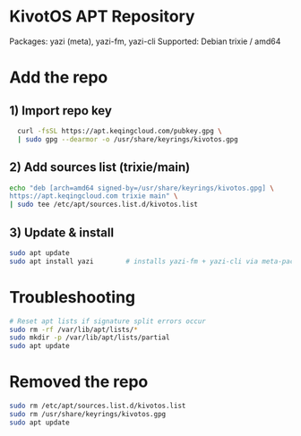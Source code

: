 # KivotOS APT Repository

Packages: yazi (meta), yazi-fm, yazi-cli
Supported: Debian trixie / amd64

# Add the repo 
## 1) Import repo key
```bash
  curl -fsSL https://apt.keqingcloud.com/pubkey.gpg \
  | sudo gpg --dearmor -o /usr/share/keyrings/kivotos.gpg
```

## 2) Add sources list (trixie/main)
```bash
echo "deb [arch=amd64 signed-by=/usr/share/keyrings/kivotos.gpg] \
https://apt.keqingcloud.com trixie main" \
| sudo tee /etc/apt/sources.list.d/kivotos.list
```

## 3) Update & install
```bash
sudo apt update
sudo apt install yazi        # installs yazi-fm + yazi-cli via meta-package
```
# Troubleshooting
```bash
# Reset apt lists if signature split errors occur
sudo rm -rf /var/lib/apt/lists/*
sudo mkdir -p /var/lib/apt/lists/partial
sudo apt update
```

# Removed the repo
```bash
sudo rm /etc/apt/sources.list.d/kivotos.list
sudo rm /usr/share/keyrings/kivotos.gpg
sudo apt update
```
